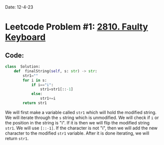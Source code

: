 Date: 12-4-23
# Leetcode Problem #1: [2810.  Faulty Keyboard](https://leetcode.com/problems/faulty-keyboard/)
## Code:
```python
class  Solution:
	def  finalString(self, s: str) -> str:
		str1=""
		for i in s:
			if i=="i":
				str1=str1[::-1]
			else:
				str1+=i
		return str1
```

We will first make a variable called `str1` which will hold the modified string. We will iterate through the `s` string which is unmodified. We will check if `i` or the position in the string is "i". If it is then we will flip the modified string `str1`. We will use `[::-1]`. If the character is not "i", then we will add the new character to the modified `str1` variable. After it is done iterating, we will return `str1`.
